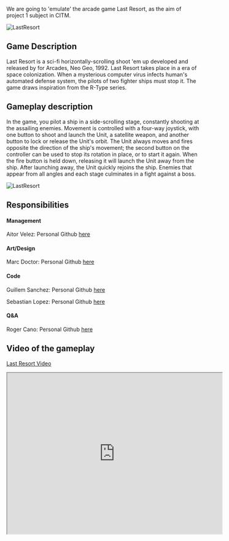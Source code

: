 We are going to 'emulate' the arcade game Last Resort, as the aim of project 1 subject in CITM.


![LastResort](https://i.imgur.com/OvSOF.jpg)



## Game Description


Last Resort is a sci-fi horizontally-scrolling shoot 'em up developed and released by for Arcades, Neo Geo, 1992.
Last Resort takes place in a era of space colonization. When a mysterious computer virus infects human's automated defense system, the pilots of two fighter ships must stop it. 
The game draws inspiration from the R-Type series. 

## Gameplay description

In the game, you pilot a ship in a side-scrolling stage, constantly shooting at the assailing enemies.
Movement is controlled with a four-way joystick, with one button to shoot and launch the Unit, a satellite weapon, and another button to lock or release the Unit's orbit. 
The Unit always moves and fires opposite the direction of the ship's movement; the second button on the controller can be used to stop its rotation in place, or to start it again. When the fire button is held down, releasing it will launch the Unit away from the ship.
After launching away, the Unit quickly rejoins the ship. Enemies that appear from all angles and each stage culminates in a fight against a boss.

![LastResort](https://www.arcade-museum.com/images/118/1181242126124.png)

## Responsibilities

#### Management 
Aitor Velez: Personal Github [here](https://github.com/AitorVelez)


#### Art/Design 
Marc Doctor: Personal Github [here](https://github.com/thedoctormarc)


#### Code
Guillem Sanchez: Personal Github [here](https://github.com/GuillemSanchez)

Sebastian Lopez: Personal Github [here](https://github.com/Sebi-Lopez)


#### Q&A
Roger Cano: Personal Github [here](https://github.com/RogerCano)


## Video of the gameplay

[Last Resort Video](https://youtu.be/aybhwlEV0EM)

<iframe width="560" height="420" src="http://www.youtube.com/embed/oHg5SJYRHA0?color=white&theme=light"></iframe>
